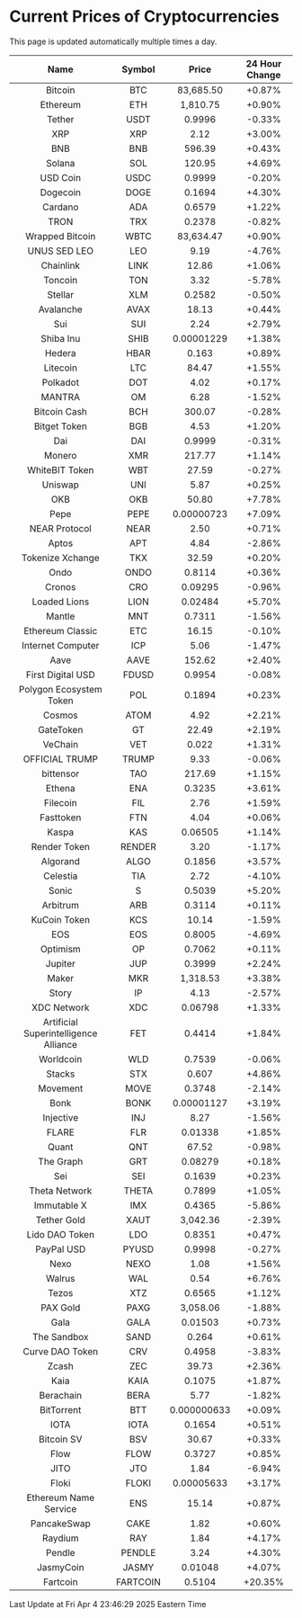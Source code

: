 # Current Prices of Cryptocurrencies
This page is updated automatically multiple times a day.

| Name | Symbol | Price | 24 Hour Change |
| :---: |:---:| :---: | :---: |
| Bitcoin | BTC | 83,685.50 | +0.87% |
| Ethereum | ETH | 1,810.75 | +0.90% |
| Tether | USDT | 0.9996 | -0.33% |
| XRP | XRP | 2.12 | +3.00% |
| BNB | BNB | 596.39 | +0.43% |
| Solana | SOL | 120.95 | +4.69% |
| USD Coin | USDC | 0.9999 | -0.20% |
| Dogecoin | DOGE | 0.1694 | +4.30% |
| Cardano | ADA | 0.6579 | +1.22% |
| TRON | TRX | 0.2378 | -0.82% |
| Wrapped Bitcoin | WBTC | 83,634.47 | +0.90% |
| UNUS SED LEO | LEO | 9.19 | -4.76% |
| Chainlink | LINK | 12.86 | +1.06% |
| Toncoin | TON | 3.32 | -5.78% |
| Stellar | XLM | 0.2582 | -0.50% |
| Avalanche | AVAX | 18.13 | +0.44% |
| Sui | SUI | 2.24 | +2.79% |
| Shiba Inu | SHIB | 0.00001229 | +1.38% |
| Hedera | HBAR | 0.163 | +0.89% |
| Litecoin | LTC | 84.47 | +1.55% |
| Polkadot | DOT | 4.02 | +0.17% |
| MANTRA | OM | 6.28 | -1.52% |
| Bitcoin Cash | BCH | 300.07 | -0.28% |
| Bitget Token | BGB | 4.53 | +1.20% |
| Dai | DAI | 0.9999 | -0.31% |
| Monero | XMR | 217.77 | +1.14% |
| WhiteBIT Token | WBT | 27.59 | -0.27% |
| Uniswap | UNI | 5.87 | +0.25% |
| OKB | OKB | 50.80 | +7.78% |
| Pepe | PEPE | 0.00000723 | +7.09% |
| NEAR Protocol | NEAR | 2.50 | +0.71% |
| Aptos | APT | 4.84 | -2.86% |
| Tokenize Xchange | TKX | 32.59 | +0.20% |
| Ondo | ONDO | 0.8114 | +0.36% |
| Cronos | CRO | 0.09295 | -0.96% |
| Loaded Lions | LION | 0.02484 | +5.70% |
| Mantle | MNT | 0.7311 | -1.56% |
| Ethereum Classic | ETC | 16.15 | -0.10% |
| Internet Computer | ICP | 5.06 | -1.47% |
| Aave | AAVE | 152.62 | +2.40% |
| First Digital USD | FDUSD | 0.9954 | -0.08% |
| Polygon Ecosystem Token | POL | 0.1894 | +0.23% |
| Cosmos | ATOM | 4.92 | +2.21% |
| GateToken | GT | 22.49 | +2.19% |
| VeChain | VET | 0.022 | +1.31% |
| OFFICIAL TRUMP | TRUMP | 9.33 | -0.06% |
| bittensor | TAO | 217.69 | +1.15% |
| Ethena | ENA | 0.3235 | +3.61% |
| Filecoin | FIL | 2.76 | +1.59% |
| Fasttoken | FTN | 4.04 | +0.06% |
| Kaspa | KAS | 0.06505 | +1.14% |
| Render Token | RENDER | 3.20 | -1.17% |
| Algorand | ALGO | 0.1856 | +3.57% |
| Celestia | TIA | 2.72 | -4.10% |
| Sonic | S | 0.5039 | +5.20% |
| Arbitrum | ARB | 0.3114 | +0.11% |
| KuCoin Token | KCS | 10.14 | -1.59% |
| EOS | EOS | 0.8005 | -4.69% |
| Optimism | OP | 0.7062 | +0.11% |
| Jupiter | JUP | 0.3999 | +2.24% |
| Maker | MKR | 1,318.53 | +3.38% |
| Story | IP | 4.13 | -2.57% |
| XDC Network | XDC | 0.06798 | +1.33% |
| Artificial Superintelligence Alliance | FET | 0.4414 | +1.84% |
| Worldcoin | WLD | 0.7539 | -0.06% |
| Stacks | STX | 0.607 | +4.86% |
| Movement | MOVE | 0.3748 | -2.14% |
| Bonk | BONK | 0.00001127 | +3.19% |
| Injective | INJ | 8.27 | -1.56% |
| FLARE | FLR | 0.01338 | +1.85% |
| Quant | QNT | 67.52 | -0.98% |
| The Graph | GRT | 0.08279 | +0.18% |
| Sei | SEI | 0.1639 | +0.23% |
| Theta Network | THETA | 0.7899 | +1.05% |
| Immutable X | IMX | 0.4365 | -5.86% |
| Tether Gold | XAUT | 3,042.36 | -2.39% |
| Lido DAO Token | LDO | 0.8351 | +0.47% |
| PayPal USD | PYUSD | 0.9998 | -0.27% |
| Nexo | NEXO | 1.08 | +1.56% |
| Walrus | WAL | 0.54 | +6.76% |
| Tezos | XTZ | 0.6565 | +1.12% |
| PAX Gold | PAXG | 3,058.06 | -1.88% |
| Gala | GALA | 0.01503 | +0.73% |
| The Sandbox | SAND | 0.264 | +0.61% |
| Curve DAO Token | CRV | 0.4958 | -3.83% |
| Zcash | ZEC | 39.73 | +2.36% |
| Kaia | KAIA | 0.1075 | +1.87% |
| Berachain | BERA | 5.77 | -1.82% |
| BitTorrent | BTT | 0.000000633 | +0.09% |
| IOTA | IOTA | 0.1654 | +0.51% |
| Bitcoin SV | BSV | 30.67 | +0.33% |
| Flow | FLOW | 0.3727 | +0.85% |
| JITO | JTO | 1.84 | -6.94% |
| Floki | FLOKI | 0.00005633 | +3.17% |
| Ethereum Name Service | ENS | 15.14 | +0.87% |
| PancakeSwap | CAKE | 1.82 | +0.60% |
| Raydium | RAY | 1.84 | +4.17% |
| Pendle | PENDLE | 3.24 | +4.30% |
| JasmyCoin | JASMY | 0.01048 | +4.07% |
| Fartcoin | FARTCOIN | 0.5104 | +20.35% |

Last Update at Fri Apr  4 23:46:29 2025 Eastern Time